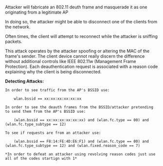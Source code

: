 
Attacker will fabricate an 802.11 deuth frame and masquerade it as one originating from a legitimate AP

In doing so, the attacker might be able to disconnect one of the clients from the network.

Often times, the client will attempt to reconnect while the attacker is sniffing packets. 

This attack operates by the attacker spoofing or altering the MAC of the frame's sender. The client device cannot really discern the difference without additional controls like IEEE 802.11w (Management Frame Protection). Each deauthentication request is associated with a reason code explaining why the client is being disconnected.

**Detecting Attacks:** 

	In order to see traffic from the AP's BSSID use: 
		
		wlan.bssid == xx:xx:xx:xx:xx:xx

	In order to see the deauth frames from the BSSID/attacker pretending to send them from the AP's BSSID use: 
		
		(wlan.bssid == xx:xx:xx:xx:xx:xx) and (wlan.fc.type == 00) and (wlan.fc.type_subtype == 12)

	To see if requests are from an attacker use: 

		(wlan.bssid == F8:14:FE:4D:E6:F1) and (wlan.fc.type == 00) and (wlan.fc.type_subtype == 12) and (wlan.fixed.reason_code == 7)

	*In order to defeat an attacker using revolving reason codes just use all of the codes startign with 1* 
